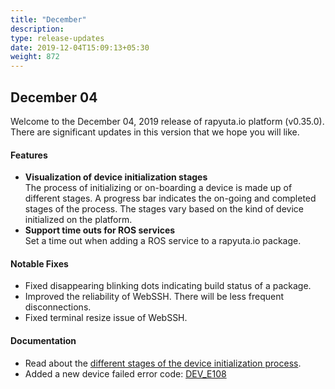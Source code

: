 ```yaml
---
title: "December"
description:
type: release-updates
date: 2019-12-04T15:09:13+05:30
weight: 872
---
```

## December 04
Welcome to the December 04, 2019 release of rapyuta.io platform (v0.35.0).
There are significant updates in this version that we hope you will like.

#### Features

* **Visualization of device initialization stages**    
  The process of initializing or on-boarding a device is made up of different stages. A progress bar indicates the on-going and completed stages of the process. The stages vary based on the kind of device initialized on the platform.
* **Support time outs for ROS services**    
  Set a time out when adding a ROS service to a rapyuta.io package.

#### Notable Fixes

* Fixed disappearing blinking dots indicating build status of a package.
* Improved the reliability of WebSSH. There will be less frequent disconnections.
* Fixed terminal resize issue of WebSSH.

#### Documentation

* Read about the [different stages of the device initialization process](/developer-guide/manage-machines/onboarding/setup-device/).
* Added a new device failed error code: [DEV_E108](/developer-guide/manage-machines/onboarding/setup-device/failure-codes)